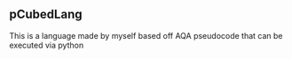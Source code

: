 ## pCubedLang

This is a language made by myself based off AQA pseudocode that can be executed via python
